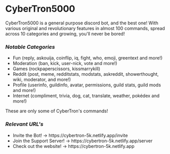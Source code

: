 # CyberTron5000

<p>CyberTron5000 is a general purpose discord bot, and the best one! With various original and revolutionary features in almost 100 commands, spread across 10 categories and growing, you'll never be bored!</p>
 
 ### <em>Notable Categories</em>
<ul>
  <li>Fun (reply, askouija, coinflip, iq, fight, who, emoji, greentext and more!)</li>
  <li>Moderation (ban, kick, user-nick, vote and more!)</li>
  <li>Games (rockpaperscissors, kissmarrykill)</li>
  <li>Reddit (post, meme, redditstats, modstats, askreddit, showerthought, wiki, moderator, and more!)</li>
  <li>Profile (userinfo, guildinfo, avatar, permissions, guild stats, guild mods and more!)</li>
  <li>Internet (compliment, trivia, dog, cat, translate, weather, pokédex and more!)</li>
</ul>
These are only some of CyberTron's commands! 
  
### <em>Relevant URL's</em>
<ul>
  <li>Invite the Bot! → https://cybertron-5k.netlify.app/invite</li>
    <li>Join the Support Server! → https://cybertron-5k.netlify.app/server</li>
    <li>Check out the website! → https://cybertron-5k.netlify.app</li>
  </ul>
